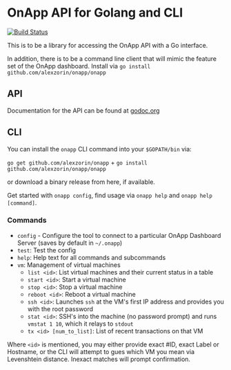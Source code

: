 OnApp API for Golang and CLI
========================

[![Build Status](https://secure.travis-ci.org/alexzorin/onapp.png?branch=master)](http://travis-ci.org/alexzorin/onapp)

This is to be a library for accessing the OnApp API with a Go interface.

In addition, there is to be a command line client that will mimic the feature set of the OnApp dashboard. Install via `go install github.com/alexzorin/onapp/onapp`

API
-------

Documentation for the API can be found at [godoc.org](http://godoc.org/github.com/alexzorin/onapp)

CLI
-------

You can install the `onapp` CLI command into your `$GOPATH/bin` via:

`go get github.com/alexzorin/onapp` + `go install github.com/alexzorin/onapp/onapp`

or download a binary release from here, if available.

Get started with `onapp config`, find usage via `onapp help` and `onapp help [command]`.

### Commands

* `config` - Configure the tool to connect to a particular OnApp Dashboard Server (saves by default in `~/.onapp`)
* `test`: Test the config
* `help`: Help text for all commands and subcommands
* `vm`: Management of virtual machines
    - `list <id>`: List virtual machines and their current status in a table
    - `start <id>`: Start a virtual machine
    - `stop <id>`: Stop a virtual machine
    - `reboot <id>`: Reboot a virtual machine
    - `ssh <id>`: Launches `ssh` at the VM's first IP address and provides you with the root password
    - `stat <id>`: SSH's into the machine (no password prompt) and runs `vmstat 1 10`, which it relays to `stdout`
    - `tx <id> [num_to_list]`: List of recent transactions on that VM

Where `<id>` is mentioned, you may either provide exact #ID, exact Label or Hostname, or the CLI will attempt to gues which VM you mean via Levenshtein distance. Inexact matches will prompt confirmation.
